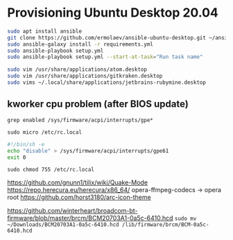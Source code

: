 # Provisioning Ubuntu Desktop 20.04


```bash
sudo apt install ansible
git clone https://github.com/ermolaev/ansible-ubuntu-desktop.git ~/ansible-ubuntu-desktop
sudo ansible-galaxy install -r requirements.yml
sudo ansible-playbook setup.yml
sudo ansible-playbook setup.yml --start-at-task="Run task name"
```

```bash
sudo vim /usr/share/applications/atom.desktop
sudo vim /usr/share/applications/gitkraken.desktop
sudo vims ~/.local/share/applications/jetbrains-rubymine.desktop
```

## kworker cpu problem (after BIOS update)
`grep enabled /sys/firmware/acpi/interrupts/gpe*`

`sudo micro /etc/rc.local`
```bash
#!/bin/sh -e
echo "disable" > /sys/firmware/acpi/interrupts/gpe61
exit 0
```
`sudo chmod 755 /etc/rc.local`



https://github.com/gnunn1/tilix/wiki/Quake-Mode
https://repo.herecura.eu/herecura/x86_64/ opera-ffmpeg-codecs -> opera root
https://github.com/horst3180/arc-icon-theme


https://github.com/winterheart/broadcom-bt-firmware/blob/master/brcm/BCM20703A1-0a5c-6410.hcd `sudo mv ~/Downloads/BCM20703A1-0a5c-6410.hcd /lib/firmware/brcm/BCM-0a5c-6410.hcd`
